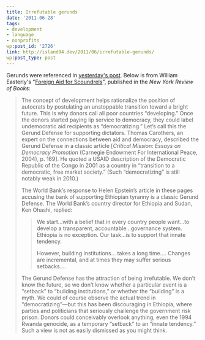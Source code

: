 ```yaml
---
title: Irrefutable gerunds
date: '2011-06-28'
tags:
- development
- language
- nonprofits
wp:post_id: '2726'
link: http://island94.dev/2011/06/irrefutable-gerunds/
wp:post_type: post
---
```


Gerunds were referenced in <a href="http://www.island94.org/2011/06/app-contest-submission-boilerplate/">yesterday's post</a>. Below is from William Easterly's "<a href="http://www.nybooks.com/articles/archives/2010/nov/25/foreign-aid-scoundrels/?pagination=false">Foreign Aid for Scoundrels</a>", published in the <em>New York Review of Books</em>:

<blockquote>The concept of development helps rationalize the position of autocrats by postulating an unstoppable transition toward a bright future. This is why donors call all poor countries “developing.” Once the donors started paying lip service to democracy, they could label undemocratic aid recipients as “democratizing.” Let’s call this the Gerund Defense for supporting dictators. Thomas Carothers, an expert on the connections between aid and democracy, described the Gerund Defense in a classic article [<em>Critical Mission: Essays on Democracy Promotion</em> (Carnegie Endowment For International Peace, 2004), p. 169]. He quoted a USAID description of the Democratic Republic of the Congo in 2001 as a country in “transition to a democratic, free market society.” (Such “democratizing” is still notably weak in 2010.)

The World Bank’s response to Helen Epstein’s article in these pages accusing the bank of supporting Ethiopian tyranny is a classic Gerund Defense. The World Bank’s country director for Ethiopia and Sudan, Ken Ohashi, replied:
<blockquote>We start…with a belief that in every country people want…to develop a transparent, accountable…governance system. Ethiopia is no exception. Our task…is to support that innate tendency.

However, building institutions… takes a long time…. Changes are incremental, and at times they may suffer serious setbacks….</blockquote>
The Gerund Defense has the attraction of being irrefutable. We don’t know the future, so we don’t know whether a particular event is a “setback” to “building institutions,” or whether the “building” is a myth. We could of course observe the actual trend in “democratizing”—but this has been discouraging in Ethiopia, where parties and politicians that seriously challenge the government risk prison. Donors could conceivably overlook anything, even the 1994 Rwanda genocide, as a temporary “setback” to an “innate tendency.” Such a view is not as easily dismissed as you might think.</blockquote>
